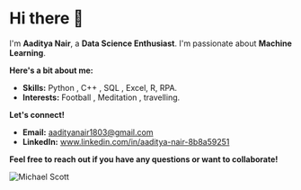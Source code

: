 # Hi there 👋

I'm **Aaditya Nair**, a **Data Science Enthusiast**. I'm passionate about **Machine Learning**. 

**Here's a bit about me:**
* **Skills:** Python , C++ , SQL , Excel, R, RPA.
* **Interests:** Football , Meditation , travelling.

**Let's connect!**
* **Email:** aadityanair1803@gmail.com
* **LinkedIn:** www.linkedin.com/in/aaditya-nair-8b8a59251

**Feel free to reach out if you have any questions or want to collaborate!**

![Michael Scott ](https://github.com/user-attachments/assets/af8eb936-351e-4c01-965b-042cb726030d)

<!---
aadinair18/aadinair18 is a ✨ special ✨ repository because its `README.md` (this file) appears on your GitHub profile.
You can click the Preview link to take a look at your changes.
--->
